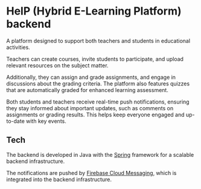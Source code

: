 # HelP (Hybrid E-Learning Platform) backend

A platform designed to support both teachers and students in educational activities.

Teachers can create courses, invite students to participate, and upload relevant resources on the subject matter.

Additionally, they can assign and grade assignments, and engage in discussions about the grading criteria. The platform also features quizzes that are automatically graded for enhanced learning assessment.

Both students and teachers receive real-time push notifications, ensuring they stay informed about important updates, such as comments on assignments or grading results. This helps keep everyone engaged and up-to-date with key events.

## Tech

The backend is developed in Java with the [Spring](https://spring.io) framework for a scalable backend infrastructure.

The notifications are pushed by [Firebase Cloud Messaging](https://firebase.google.com/docs/cloud-messaging), which is integrated into the backend infrastructure.
